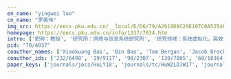 ```yaml
---
en_name: "yingwei luo"
cn_name: "罗英伟"
img_src: https://eecs.pku.edu.cn/__local/E/D6/79/A2919D8C29E107C0A5254F7CFC7_D75AEF2B_2A58.jpg?e=.jpg
homepage: https://eecs.pku.edu.cn/info/1337/7034.htm
intro: ['职称：教授', '研究所：网络与信息系统研究所', '研究领域：系统虚拟化，高效计算系统\r\n\r\n ', '办公电话：86-10-6276 7883 ', '电子邮件：lyw@pku.edu.cn', '个人主页： ']
pid: "70/4037"
coauthor_names: ['Xiaokuang Bai', 'Bin Bao', 'Tom Bergan', 'Jacob Brock', 'Haibao Chen', 'Haogang Chen 0002', 'Wenguang Chen', 'Hao Deng', 'Chen Ding', 'Li Ding', 'Lieven Eeckhout', 'Bo Gao', 'Wei Guo', 'Zhenyu Guo', 'Xingxing Hong', 'Fang Hou', 'Jingyuan Hu', 'Xiameng Hu', 'Baoqi Huang', 'Zihui Huang', 'Magnus Jahre', 'Song Jiang', 'Hai Jin 0001', 'Xinxin Jin', 'Rongfeng Lai', 'Hui Li', 'Tao Li', 'Xiaoming Li', 'Yechen Li', 'Yu Li', 'Shuang Liang', 'Xiaofei Liao', 'Xinpeng Liu', 'Yuxi Liu', 'Hao Luo', 'Taowei Luo', 'Hongqiang Mao', 'Sean McDirmid', 'Fankuo Meng', 'Madan Musuvathi', 'Cheng Pan', 'Xiao Pang', 'Vijay Janapa Reddi', 'Yan Sang', 'Sai Sha', 'Zhiyuan Shao', 'Yifeng Sun', 'Haibo Wang', 'Hanbing Wang', 'Wenjun Wang 0002', 'Xiaolin Wang', 'Yuelong Wang', 'Zeyu Wang', 'Zhenlin Wang', 'Zhigang Wang', 'Xiang Wen', 'Lingmei Weng', 'Song Wu 0001', 'Xiaoya Xiang', 'Yaocheng Xiang', 'Zhou Xing', 'Guomin Xiong', 'Cheng-Zhong Xu 0001', 'Jiangong Xu', 'Zhuoqun Xu', 'Liang Yang', 'Mao Yang', 'Wei Yang', 'Chencheng Ye', 'Jian Yu', 'Lishan Yu', 'Zhibin Yu 0001', 'Jiarui Zang', 'Jidong Zhai', 'Binbin Zhang', 'Pu Zhang', 'Zheng Zhang 0001', 'Zhengyi Zhang', 'Weiming Zhao', 'Xia Zhao', 'Xia Zhao 0004', 'Lan Zhou', 'Lidong Zhou', 'Li Zhuang']
coauthor_ids: ['232/6498', '19/9117', '90/2307', '130/7805', '68/10364', '12/3578', '60/810', '15/8092', '83/2822', '58/4543', 'e/LievenEeckhout', '93/2407', '71/6601', '53/1850', '147/6084', '76/9820', '32/11117', '164/7904', '77/5794', '150/3426', '88/2818', '08/237', '98/4156', '96/8378', '07/8437', '66/3387', '75/4601', '36/3071', '117/4452', '34/2997', '20/1080', '56/4402', '27/5719', '30/8131', '14/3727', '165/2093', '03/10345', '76/4167', '91/4990', '95/6578', '99/11206', '88/7127', '88/2610', '160/2163', '232/6494', '16/611', '69/1159', '71/3583', '148/0689', '21/5941-2', '29/4241', '12/1779', '132/7882', '88/5294', '35/1989', '73/10075', '138/1786', '23/1092-1', '67/9116', '217/6693', '48/7827', '60/6984', 'x/ChengZhongXu', '25/2324', '95/2358', '05/3933', '89/1482', '03/1094', '89/10957', '52/5812', '09/4909', '70/8170-1', '90/9727', '72/7413', '44/1020', '86/6554', 'z/ZhengZhang', '29/883', '56/3034', '37/6473', '37/6473-4', '51/119', 'z/LidongZhou', '31/2814']
paper_keys: ['journals/jocs/HuLY18', 'journals/tc/HuWZLDJW17', 'journals/chinaf/WangSLWLZCL10', 'journals/taco/WangWWL13', 'journals/tpds/HuWLLDW17', 'journals/taco/WangWHLW16', 'journals/tos/HuWZLWDY18', 'journals/fcsc/WangWLWLL12', 'journals/ijcpol/WangL11', 'journals/sigops/ZhaoWL09', 'journals/cai/LuoWX05', 'journals/chinaf/WangLHWL17', 'journals/jcst/DingXBLLW14', 'journals/fcsc/ChenWJCZLW16', 'journals/cai/LuoDWWX05', 'journals/chinaf/ChenWWZLL10', 'journals/ijpp/PanZLWW19']
---
```

